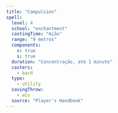 ```yaml
---
title: "Compulsion"
spell:
  level: 4
  school: "enchantment"
  castingTime: "Ação"
  range: "9 metros"
  components:
    v: true
    s: true
  duration: "Concentração, até 1 minuto"
  casters:
    - bard
  type:
    - utility
  savingThrow:
    - wis
  source: "Player's Handbook"
---
```


